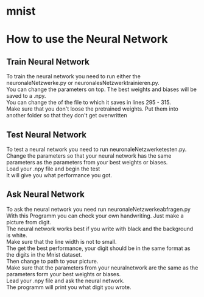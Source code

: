 # mnist
<h1>How to use the Neural Network</h1>
<h2>Train Neural Network</h2>
<p>To train the neural network you need to run either the neuronaleNetzwerke.py or neuronalesNetzwerktrainieren.py.<br> You can change the parameters on top. The best weights and biases will be saved to a .npy. <br>
You can change the of the file to which it saves in lines 295 - 315.<br>
Make sure that you don't loose the pretrained weights. Put them into another folder so that they don't get overwritten</p>
<h2>Test Neural Network</h2>
<p>To test a neural network you need to run neuronaleNetzwerketesten.py.<br>
  Change the parameters so that your neural network has the same parameters as the parameters from your best weights or biases.<br>
  Load your .npy file and begin the test<br>
  It will give you what performance you got.</p>
<h2>Ask Neural Network</h2>
<p>To ask the neural network you need run neuronaleNetzwerkeabfragen.py<br>
  With this Programm you can check your own handwriting. Just make a picture from digit.<br>
  The neural network works best if you write with black and the background is white.<br>
  Make sure that the line width is not to small.<br>
  The get the best performance, your digit should be in the same format as the digits in the Mnist dataset.<br>
  Then change to path to your picture. <br>
  Make sure that the parameters from your neuralnetwork are the same as the parameters form your best weights or biases.<br>
  Lead your .npy file and ask the neural network.<br>
  The programm will print you what digit you wrote.<br>
</p>
